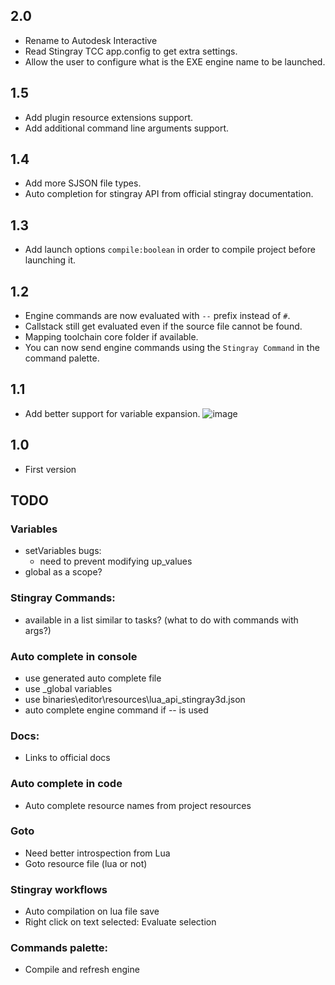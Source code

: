 ## 2.0
* Rename to Autodesk Interactive
* Read Stingray TCC app.config to get extra settings.
* Allow the user to configure what is the EXE engine name to be launched.

## 1.5
* Add plugin resource extensions support.
* Add additional command line arguments support.

## 1.4
* Add more SJSON file types.
* Auto completion for stingray API from official stingray documentation.

## 1.3
* Add launch options `compile:boolean` in order to compile project before launching it.

## 1.2
* Engine commands are now evaluated with `--` prefix instead of `#`.
* Callstack still get evaluated even if the source file cannot be found.
* Mapping toolchain core folder if available.
* You can now send engine commands using the `Stingray Command` in the command palette.

## 1.1
* Add better support for variable expansion.
  ![image](https://cloud.githubusercontent.com/assets/4054655/24433504/30b184b4-13f7-11e7-98cd-e97c0eece92e.png)

## 1.0
* First version

## TODO

### Variables
- setVariables bugs:
	- need to prevent modifying up_values
- global as a scope?

### Stingray Commands:
- available in a list similar to tasks? (what to do with commands with args?)

### Auto complete in console
- use generated auto complete file
- use _global variables
- use binaries\editor\resources\lua_api_stingray3d.json
- auto complete engine command if -- is used

### Docs:
- Links to official docs

### Auto complete in code
- Auto complete resource names from project resources

### Goto
- Need better introspection from Lua
- Goto resource file (lua or not)

### Stingray workflows
- Auto compilation on lua file save
- Right click on text selected: Evaluate selection

### Commands palette:
- Compile and refresh engine
